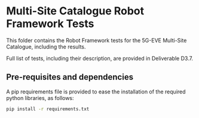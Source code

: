 # Multi-Site Catalogue Robot Framework Tests

This folder contains the Robot Framework tests for the 5G-EVE Multi-Site Catalogue, including the results.

Full list of tests, including their description, are provided in Deliverable D3.7.

## Pre-requisites and dependencies

A pip requirements file is provided to ease the installation of the required python libraries, as follows:

```sh
pip install -r requirements.txt
```